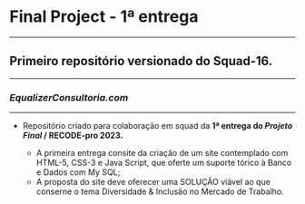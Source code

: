 # Final Project - 1ª entrega
---
 ## Primeiro repositório versionado do **Squad-16.**
 ---
  ### _EqualizerConsultoria.com_
  ---
 * Repositório criado para colaboração em squad da **1ª entrega do *Projeto Final* / RECODE-pro 2023.**

    * A primeira entrega consite da criação de um site contemplado com HTML-5, CSS-3 e Java Script, que oferte um suporte tórico à Banco e Dados com My SQL;
    * A proposta do site deve oferecer uma SOLUÇÃO viável ao que conserne o tema Diversidade & Inclusão no Mercado de Trabalho.
